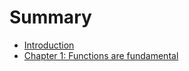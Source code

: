 # Summary

* [Introduction](README.md)
* [Chapter 1: Functions are fundamental](chapter_1_functions_are_fundamental.md)

